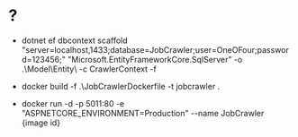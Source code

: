 ﻿# ?

- dotnet ef dbcontext scaffold "server=localhost,1433;database=JobCrawler;user=OneOFour;password=123456;" "Microsoft.EntityFrameworkCore.SqlServer" -o .\Model\Entity\ -c CrawlerContext -f

- docker build -f .\JobCrawlerDockerfile -t jobcrawler .

- docker run -d -p 5011:80 -e "ASPNETCORE_ENVIRONMENT=Production" --name JobCrawler {image id}